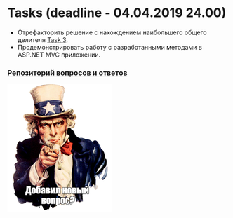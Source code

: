 # Tasks (deadline - 04.04.2019 24.00)

- Отрефакторить решение с нахождением наибольшего общего делителя [Task 3](https://github.com/AnzhelikaKravchuk/.NET-Training.-Spring-2019/tree/master/Day%203%20-%2025.03.2019).
- Продемонстрировать работу с разработанными методами в ASP.NET MVC приложении.

### [Репозиторий вопросов и ответов](https://github.com/AnzhelikaKravchuk/.NET-Training.-Spring-2019/tree/master/.Net-Interview-Questions)

![](https://github.com/AnzhelikaKravchuk/Materials/blob/master/Pictures/Q%26A.png)
